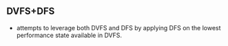 ## DVFS+DFS

- attempts to leverage both DVFS and DFS by applying DFS on the lowest performance state available in DVFS.

